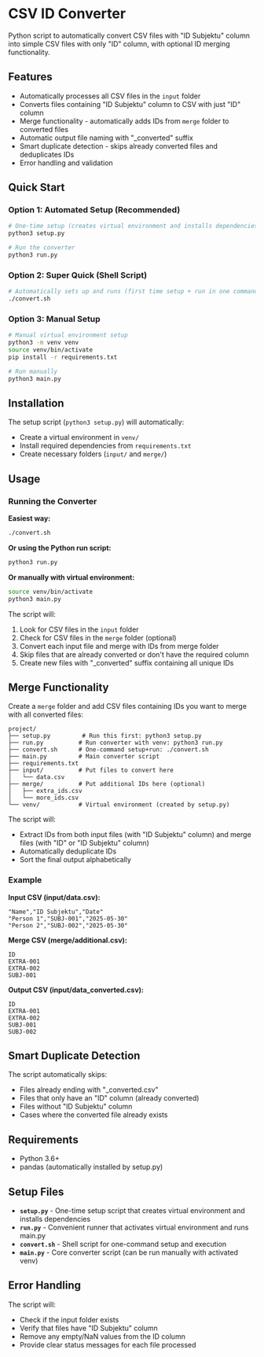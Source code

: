 # CSV ID Converter

Python script to automatically convert CSV files with "ID Subjektu" column into simple CSV files with only "ID" column, with optional ID merging functionality.

## Features

- Automatically processes all CSV files in the `input` folder
- Converts files containing "ID Subjektu" column to CSV with just "ID" column
- Merge functionality - automatically adds IDs from `merge` folder to converted files
- Automatic output file naming with "\_converted" suffix
- Smart duplicate detection - skips already converted files and deduplicates IDs
- Error handling and validation

## Quick Start

### Option 1: Automated Setup (Recommended)

```bash
# One-time setup (creates virtual environment and installs dependencies)
python3 setup.py

# Run the converter
python3 run.py
```

### Option 2: Super Quick (Shell Script)

```bash
# Automatically sets up and runs (first time setup + run in one command)
./convert.sh
```

### Option 3: Manual Setup

```bash
# Manual virtual environment setup
python3 -m venv venv
source venv/bin/activate
pip install -r requirements.txt

# Run manually
python3 main.py
```

## Installation

The setup script (`python3 setup.py`) will automatically:

- Create a virtual environment in `venv/`
- Install required dependencies from `requirements.txt`
- Create necessary folders (`input/` and `merge/`)

## Usage

### Running the Converter

**Easiest way:**

```bash
./convert.sh
```

**Or using the Python run script:**

```bash
python3 run.py
```

**Or manually with virtual environment:**

```bash
source venv/bin/activate
python3 main.py
```

The script will:

1. Look for CSV files in the `input` folder
2. Check for CSV files in the `merge` folder (optional)
3. Convert each input file and merge with IDs from merge folder
4. Skip files that are already converted or don't have the required column
5. Create new files with "\_converted" suffix containing all unique IDs

## Merge Functionality

Create a `merge` folder and add CSV files containing IDs you want to merge with all converted files:

```
project/
├── setup.py         # Run this first: python3 setup.py
├── run.py          # Run converter with venv: python3 run.py
├── convert.sh      # One-command setup+run: ./convert.sh
├── main.py         # Main converter script
├── requirements.txt
├── input/          # Put files to convert here
│   └── data.csv
├── merge/          # Put additional IDs here (optional)
│   ├── extra_ids.csv
│   └── more_ids.csv
└── venv/           # Virtual environment (created by setup.py)
```

The script will:

- Extract IDs from both input files (with "ID Subjektu" column) and merge files (with "ID" or "ID Subjektu" column)
- Automatically deduplicate IDs
- Sort the final output alphabetically

### Example

**Input CSV (input/data.csv):**

```csv
"Name","ID Subjektu","Date"
"Person 1","SUBJ-001","2025-05-30"
"Person 2","SUBJ-002","2025-05-30"
```

**Merge CSV (merge/additional.csv):**

```csv
ID
EXTRA-001
EXTRA-002
SUBJ-001
```

**Output CSV (input/data_converted.csv):**

```csv
ID
EXTRA-001
EXTRA-002
SUBJ-001
SUBJ-002
```

## Smart Duplicate Detection

The script automatically skips:

- Files already ending with "\_converted.csv"
- Files that only have an "ID" column (already converted)
- Files without "ID Subjektu" column
- Cases where the converted file already exists

## Requirements

- Python 3.6+
- pandas (automatically installed by setup.py)

## Setup Files

- **`setup.py`** - One-time setup script that creates virtual environment and installs dependencies
- **`run.py`** - Convenient runner that activates virtual environment and runs main.py
- **`convert.sh`** - Shell script for one-command setup and execution
- **`main.py`** - Core converter script (can be run manually with activated venv)

## Error Handling

The script will:

- Check if the input folder exists
- Verify that files have "ID Subjektu" column
- Remove any empty/NaN values from the ID column
- Provide clear status messages for each file processed
